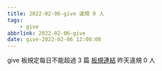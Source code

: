 ```yaml
---
title: 2022-02-06-give 違規 0 人
tags:
    - give
abbrlink: 2022-02-06-give
date: give-2022-02-06 12:00:00
---
```

give 板規定每日不能超過 3 篇 [板規連結](https://www.ptt.cc/bbs/give/M.1612495900.A.C32.html)
昨天違規 0 人